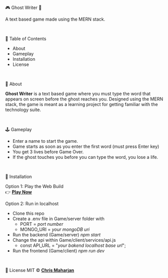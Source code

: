 🎮 Ghost Writer 👻

A text based game made using the MERN stack.

<br>

📖 Table of Contents
- About
- Gameplay
- Installation
- License

<br>

📌 About 

**Ghost Writer** is a text based game where you must type the word that appears on screen before the ghost reaches you. Designed using the MERN stack, the game is meant as a learning project for getting familiar with the technology suite.

<br>

🕹️ Gameplay
- Enter a name to start the game.
- Game starts as soon as you enter the first word (must press Enter key)
- You get 3 lives before Game Over.
- If the ghost touches you before you can type the word, you lose a life.


<br>

🚀 Installation

Option 1: Play the Web Build <br>
👉 [**Play Now**](https://ghostwritergame.netlify.app/)

Option 2: Run in localhost
- Clone this repo
- Create a .env file in Game/server folder with
  * PORT = *port number*
  * MONGO_URI =  *your mongoDB uri*
- Run the backend (Game/server)
  *npm start*
- Change the api within Game/client/services/api.js
  * const API_URL = "*your bakend localhost base url*";
- Run the frontend (Game/client)
  *npm run dev*

<br>

📄 License
MIT ©  [**Chris Maharjan**](www.linkedin.com/in/chris-maharjan-4b2580283)
